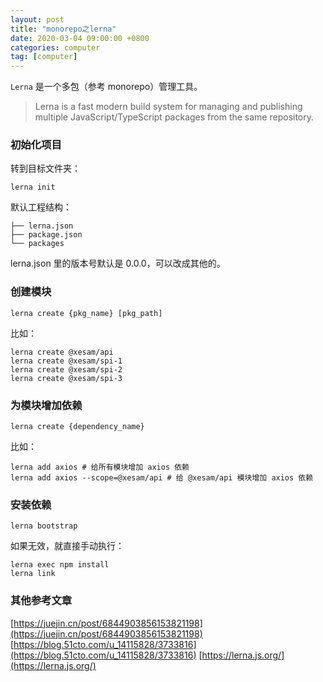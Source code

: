 ```yaml
---
layout: post
title: "monorepo之lerna"
date: 2020-03-04 09:00:00 +0800
categories: computer
tag: [computer]
---
```


`Lerna` 是一个多包（参考 monorepo）管理工具。

> Lerna is a fast modern build system for managing and publishing multiple JavaScript/TypeScript packages from the same repository.

<!-- more -->

### 初始化项目

转到目标文件夹：

```shell
lerna init
```

默认工程结构：

    ├── lerna.json
    ├── package.json
    └── packages

lerna.json 里的版本号默认是 0.0.0，可以改成其他的。

### 创建模块

```shell
lerna create {pkg_name} [pkg_path]
```

比如：

```shell
lerna create @xesam/api
lerna create @xesam/spi-1
lerna create @xesam/spi-2
lerna create @xesam/spi-3
```

### 为模块增加依赖

```shell
lerna create {dependency_name}
```

比如：

```shell
lerna add axios # 给所有模块增加 axios 依赖
lerna add axios --scope=@xesam/api # 给 @xesam/api 模块增加 axios 依赖
```

### 安装依赖

```
lerna bootstrap
```

如果无效，就直接手动执行：

```
lerna exec npm install
lerna link
```

### 其他参考文章

[https://juejin.cn/post/6844903856153821198](https://juejin.cn/post/6844903856153821198)
[https://blog.51cto.com/u_14115828/3733816](https://blog.51cto.com/u_14115828/3733816)
[https://lerna.js.org/](https://lerna.js.org/)
